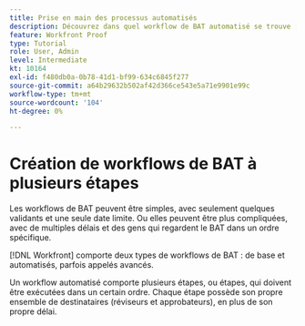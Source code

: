 ```yaml
---
title: Prise en main des processus automatisés
description: Découvrez dans quel workflow de BAT automatisé se trouve [!DNL  Workfront] et en quoi il diffère d’un workflow de base.
feature: Workfront Proof
type: Tutorial
role: User, Admin
level: Intermediate
kt: 10164
exl-id: f480db0a-0b78-41d1-bf99-634c6845f277
source-git-commit: a64b29632b502af42d366ce543e5a71e9901e99c
workflow-type: tm+mt
source-wordcount: '104'
ht-degree: 0%

---
```


# Création de workflows de BAT à plusieurs étapes

Les workflows de BAT peuvent être simples, avec seulement quelques validants et une seule date limite. Ou elles peuvent être plus compliquées, avec de multiples délais et des gens qui regardent le BAT dans un ordre spécifique.

[!DNL Workfront] comporte deux types de workflows de BAT : de base et automatisés, parfois appelés avancés.

Un workflow automatisé comporte plusieurs étapes, ou étapes, qui doivent être exécutées dans un certain ordre. Chaque étape possède son propre ensemble de destinataires (réviseurs et approbateurs), en plus de son propre délai.

<!--
Note by Chuck Middleton, 6-28-22:
This tutorial is an incomplete dulplicate. It should have a video included. Video with MPC ID 335130 does an excellent job of explaining automated workflows, but it was in the Workfront Proof > Administration and setup section of the TOC. I moved it, along with related workflow tutorials, into the Workfront Proof > Proof workflows section. I also removed this tutorial from the TOC.
-->
